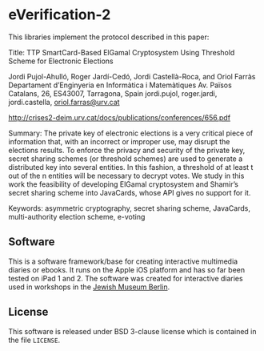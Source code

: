 eVerification-2
===============

This libraries implement the protocol described in this paper:

  Title: TTP SmartCard-Based ElGamal Cryptosystem Using Threshold Scheme for Electronic Elections
  
  Jordi Pujol-Ahulló, Roger Jardí-Cedó, Jordi Castellà-Roca, and Oriol Farràs
  Departament d’Enginyeria en Informàtica i Matemàtiques
  Av. Països Catalans, 26, ES43007, Tarragona, Spain
  jordi.pujol, roger.jardi, jordi.castella, oriol.farras@urv.cat
  
  http://crises2-deim.urv.cat/docs/publications/conferences/656.pdf
  
  Summary: The private key of electronic elections is a very critical piece of information that, with an incorrect or improper use, may disrupt
  the elections results. To enforce the privacy and security of the private key, secret sharing schemes (or threshold schemes) are used to generate a distributed key into several entities. In this fashion, a threshold of
  at least t out of the n entities will be necessary to decrypt votes. We study in this work the feasibility of developing ElGamal cryptosystem
  and Shamir’s secret sharing scheme into JavaCards, whose API gives no support for it.
  
  Keywords: asymmetric cryptography, secret sharing scheme, JavaCards, multi-authority election scheme, e-voting


Software
--------

This is a software framework/base for creating interactive multimedia diaries or ebooks. It runs on the Apple iOS platform and has so far been tested on iPad 1 and 2.
The software was created for interactive diaries used in workshops in the [Jewish Museum Berlin](http://www.jmberlin.de).


License
-------

This software is released under BSD 3-clause license which is contained in the file `LICENSE`.
